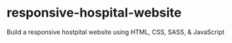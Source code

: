 # responsive-hospital-website
Build a responsive hostpital website using HTML, CSS, SASS, &amp; JavaScript
